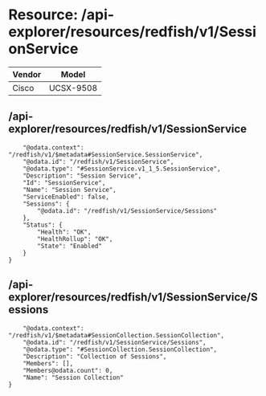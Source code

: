 # Resource: /api-explorer/resources/redfish/v1/SessionService

Vendor | Model
--- | ---
Cisco | UCSX-9508

## /api-explorer/resources/redfish/v1/SessionService

```{
    "@odata.context": "/redfish/v1/$metadata#SessionService.SessionService",
    "@odata.id": "/redfish/v1/SessionService",
    "@odata.type": "#SessionService.v1_1_5.SessionService",
    "Description": "Session Service",
    "Id": "SessionService",
    "Name": "Session Service",
    "ServiceEnabled": false,
    "Sessions": {
        "@odata.id": "/redfish/v1/SessionService/Sessions"
    },
    "Status": {
        "Health": "OK",
        "HealthRollup": "OK",
        "State": "Enabled"
    }
}
```

## /api-explorer/resources/redfish/v1/SessionService/Sessions

```{
    "@odata.context": "/redfish/v1/$metadata#SessionCollection.SessionCollection",
    "@odata.id": "/redfish/v1/SessionService/Sessions",
    "@odata.type": "#SessionCollection.SessionCollection",
    "Description": "Collection of Sessions",
    "Members": [],
    "Members@odata.count": 0,
    "Name": "Session Collection"
}
```

